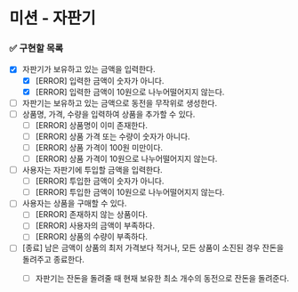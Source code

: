 # 미션 - 자판기

### ✅ 구현할 목록

- [x] 자판기가 보유하고 있는 금액을 입력한다.
  - [x] [ERROR] 입력한 금액이 숫자가 아니다.
  - [x] [ERROR] 입력한 금액이 10원으로 나누어떨어지지 않는다.
- [ ] 자판기는 보유하고 있는 금액으로 동전을 무작위로 생성한다.
- [ ] 상품명, 가격, 수량을 입력하여 상품을 추가할 수 있다.
    - [ ] [ERROR] 상품명이 이미 존재한다.
    - [ ] [ERROR] 상품 가격 또는 수량이 숫자가 아니다.
    - [ ] [ERROR] 상품 가격이 100원 미만이다.
    - [ ] [ERROR] 상품 가격이 10원으로 나누어떨어지지 않는다.
- [ ] 사용자는 자판기에 투입할 금액을 입력한다.
    - [ ] [ERROR] 투입한 금액이 숫자가 아니다.
    - [ ] [ERROR] 투입한 금액이 10원으로 나누어떨어지지 않는다.
- [ ] 사용자는 상품을 구매할 수 있다.
    - [ ] [ERROR] 존재하지 않는 상품이다.
    - [ ] [ERROR] 사용자의 금액이 부족하다.
    - [ ] [ERROR] 상품의 수량이 부족하다.
- [ ] [종료] 남은 금액이 상품의 최저 가격보다 적거나, 모든 상품이 소진된 경우 잔돈을 돌려주고 종료한다.
    - [ ] 자판기는 잔돈을 돌려줄 때 현재 보유한 최소 개수의 동전으로 잔돈을 돌려준다.
    

